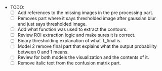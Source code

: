 - TODO: 
    - [ ] Add references to the missing images in the pre processing part.
    - [ ] Removes part where it says thresholded image after gaussian blur and just says thresholded image.
    - [ ] Add what function was used to extract the contours.
    - [ ] Review ROI extraction logic and make sures it is correct.
    - [ ] Binary thresholding explanation of what  T_final is.
    - [ ] Model 2 remove final part that explains what the output probability between 0 and 1 means.
    - [ ] Review for both models the visualization and the contents of it.
    - [ ] Remove italic text from the confusion matrix part.